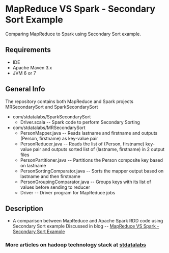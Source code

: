 # MapReduce VS Spark - Secondary Sort Example

Comparing MapReduce to Spark using Secondary Sort example.

## Requirements
- IDE 
- Apache Maven 3.x
- JVM 6 or 7

## General Info
The repository contains both MapReduce and Spark projects MRSecondarySort and SparkSecondarySort
* com/stdatalabs/SparkSecondarySort
     * Driver.scala --   Spark code to perform Secondary Sorting
* com/stdatalabs/MRSecondarySort
    * PersonMapper.java -- Reads lastname and firstname and outputs (Person, firstname) as key-value pair
    * PersonReducer.java -- Reads the list of (Person, firstname) key-value pair and outputs sorted list of (lastname, firstname) in 2 output files
    * PersonPartitioner.java -- Partitions the Person composite key based on lastname
    * PersonSortingComparator.java -- Sorts the mapper output based on lastname and then firstname
    * PersonGroupingComparator.java -- Groups keys with its list of values before sending to reducer
    * Driver -- Driver program for MapReduce jobs

## Description
* A comparison between MapReduce and Apache Spark RDD code using Secondary Sort example 
  Discussed in blog -- 
     [MapReduce VS Spark - Secondary Sort Example](http://stdatalabs.blogspot.in/2017/02/mapreduce-vs-spark-secondary-sort.html)

### More articles on hadoop technology stack at [stdatalabs](stdatalabs.blogspot.in)

